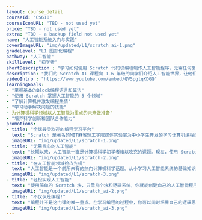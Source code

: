 ```yaml
---
layout: course_detail
courseId: "CS610"
courseIconURL: "TBD - not used yet"
price: "TBD - not used yet"
extra: "TBD - a backup field not used yet"
name: "人工智能系统入门与实践"
coverImageURL: "img/updated/L1/scratch_ai-1.png"
gradeLevel: "L1 图形化编程"
pathway: "人工智能"
skillLevel: "初学者"
shortDescription : "学习如何使用 Scratch 代码块编程制作人工智能程序，无需任何复杂的数学或科学知识！"
description: "我们的 Scratch AI 课程向 1-6 年级的同学们介绍人工智能世界，让他们了解人工智能系统如何塑造我们的世界。更重要的是，本课程让同学们无需掌握任何数学或计算机科学方面的密集知识，就能创建自己的人工智能应用程序。学生将使用 Scratch 的改进版本，围绕 5 个人工智能系统创建项目。"
videoIntro : "https://www.youtube.com/embed/QV5pglqKDGQ"
learningGoals:
- "掌握基本的Block编程语言和算法"
- "使用 Scratch 掌握人工智能的 5 个领域"
- "了解计算机并激发编程热情"
- "学习动手解决问题的技能"
- 为计算机科学领域以人工智能为重点的未来做准备"
- "培养科学创新和团队合作能力"
promotions:
- title: "全球最受欢迎的编程学习平台"
  text: "Scratch 是著名的MIT麻省理工学院媒体实验室为中小学生开发的学习计算机编程的教育平台。通过使用更图形化、更友好的编程语言，学生可以快速学习并创建有趣的动画和游戏项目。"
  imageURL: "img/updated/L1/scratch-1.png"
- title: "无需费心的人工智能"
  text: "长期以来，人工智能一直是计算机科学初学者难以攻克的课题。现在，使用 Scratch，学生们无需任何复杂的先决知识，就能在自己的程序中利用人工智能的力量。"
  imageURL: "img/updated/L1/scratch-2.png"
- title: "在人工智能领域抢占先机"
  text: "人工智能是一个前所未有的热门计算机科学话题。从小学习人工智能系统的基础知识，就能在这一日益增长且利润丰厚的趋势中抢占先机。"
  imageURL: "img/updated/L1/scratch-3.png"
- title: "轻松实现人工智能"
  text: "使用简单的 Scratch 块，只需几个块和逻辑系统，你就能创建自己的人工智能程序。创建有趣的项目，如聊天机器人、手指驱动的绘画应用程序，还能用双手玩剪刀石头布！"
  imageURL: "img/updated/L1/scratch_ai-2.png"
- title: "不仅仅是编程!"
  text: "编程并不是这门课的唯一重点。在学习编程的过程中，你可以同时培养自己的逻辑思维能力、解决问题的能力、计算能力和想象力！"
  imageURL: "img/updated/L1/scratch_ai-3.png"
---
```

